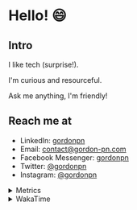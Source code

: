# Hello! 😄

## Intro

I like tech (surprise!).

I'm curious and resourceful.

Ask me anything, I'm friendly!

## Reach me at

- LinkedIn: [gordonpn](https://www.linkedin.com/in/gordonpn/)
- Email: [contact@gordon-pn.com](mailto:contact@gordon-pn.com)
- Facebook Messenger: [gordonpn](https://www.messenger.com/t/Gordonpn)
- Twitter: [@gordonpn](https://twitter.com/Gordonpn)
- Instagram: [@gordonpn](https://www.instagram.com/gordonpn/)

<details>
  <summary>Metrics</summary>

  <img align="center" src="https://github.com/gordonpn/gordonpn/blob/master/github-metrics.svg" alt="GitHub Metrics">

</details>

<details>
  <summary>WakaTime</summary>

  <!--START_SECTION:waka-->
**I'm an Early 🐤** 

```text
🌞 Morning                2662 commits        ████░░░░░░░░░░░░░░░░░░░░░   17.88 % 
🌆 Daytime                5894 commits        ██████████░░░░░░░░░░░░░░░   39.60 % 
🌃 Evening                6137 commits        ██████████░░░░░░░░░░░░░░░   41.23 % 
🌙 Night                  192 commits         ░░░░░░░░░░░░░░░░░░░░░░░░░   01.29 % 
```
📅 **I'm Most Productive on Sunday** 

```text
Monday                   2172 commits        ████░░░░░░░░░░░░░░░░░░░░░   14.59 % 
Tuesday                  2154 commits        ████░░░░░░░░░░░░░░░░░░░░░   14.47 % 
Wednesday                2315 commits        ████░░░░░░░░░░░░░░░░░░░░░   15.55 % 
Thursday                 2248 commits        ████░░░░░░░░░░░░░░░░░░░░░   15.10 % 
Friday                   1421 commits        ██░░░░░░░░░░░░░░░░░░░░░░░   09.55 % 
Saturday                 1906 commits        ███░░░░░░░░░░░░░░░░░░░░░░   12.80 % 
Sunday                   2669 commits        ████░░░░░░░░░░░░░░░░░░░░░   17.93 % 
```


📊 **This Week I Spent My Time On** 

```text
💬 Programming Languages: 
Java                     21 hrs 55 mins      █████████████████████░░░░   84.74 % 
ERB                      1 hr 1 min          █░░░░░░░░░░░░░░░░░░░░░░░░   03.97 % 
TypeScript               47 mins             █░░░░░░░░░░░░░░░░░░░░░░░░   03.05 % 
Markdown                 24 mins             ░░░░░░░░░░░░░░░░░░░░░░░░░   01.57 % 
Ruby                     19 mins             ░░░░░░░░░░░░░░░░░░░░░░░░░   01.28 % 

🔥 Editors: 
IntelliJ                 25 hrs 17 mins      ████████████████████████░   97.79 % 
VS Code                  34 mins             █░░░░░░░░░░░░░░░░░░░░░░░░   02.21 % 
```


 Last Updated on 28/05/2023 10:21:27 UTC
<!--END_SECTION:waka-->
</details>
